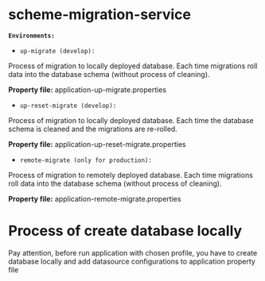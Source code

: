 # scheme-migration-service

**`Environments:`**

- `up-migrate (develop):`

Process of migration to locally deployed database. Each time migrations roll data into the database schema (without process of cleaning).

**Property file:** application-up-migrate.properties

- `up-reset-migrate (develop):`

Process of migration to locally deployed database. Each time the database schema is cleaned and the migrations are re-rolled.

**Property file:** application-up-reset-migrate.properties

- `remote-migrate (only for production):`

Process of migration to remotely deployed database. Each time migrations roll data into the database schema (without process of cleaning).

**Property file:** application-remote-migrate.properties

# Process of create database locally
Pay attention, before run application with chosen profile, you have to create database locally and add datasource configurations to application property file